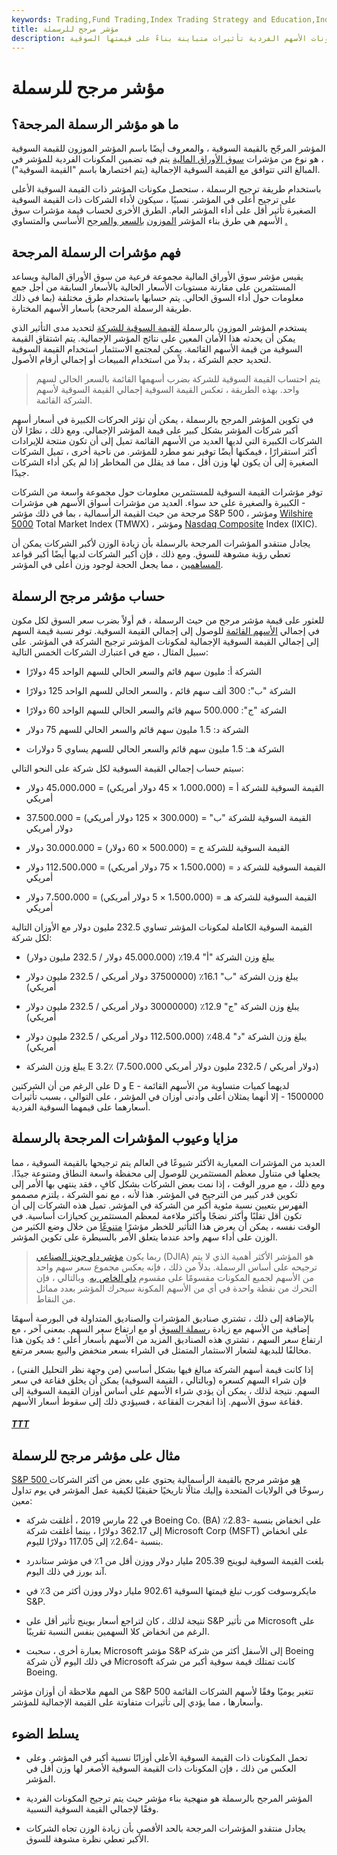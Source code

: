 ```yaml
---
keywords: Trading,Fund Trading,Index Trading Strategy and Education,Index Trading Strategy
title: مؤشر مرجح للرسملة
description: المؤشر المرجح بالرسملة هو نوع من مؤشرات السوق التي يكون لمكونات الأسهم الفردية تأثيرات متباينة بناءً على قيمتها السوقية.
---
```


# مؤشر مرجح للرسملة
## ما هو مؤشر الرسملة المرجحة؟

المؤشر المرجّح بالقيمة السوقية ، والمعروف أيضًا باسم المؤشر الموزون للقيمة السوقية ، هو نوع من مؤشرات [سوق الأوراق المالية](/marketindex) يتم فيه تضمين المكونات الفردية للمؤشر في المبالغ التي تتوافق مع القيمة السوقية الإجمالية (يتم اختصارها باسم "القيمة السوقية").

باستخدام طريقة ترجيح الرسملة ، ستحصل مكونات المؤشر ذات القيمة السوقية الأعلى على ترجيح أعلى في المؤشر. نسبيًا ، سيكون لأداء الشركات ذات القيمة السوقية الصغيرة تأثير أقل على أداء المؤشر العام. الطرق الأخرى لحساب قيمة مؤشرات سوق الأسهم هي طرق بناء المؤشر [الموزون](/fundamentally_weighted_index) [بالسعر والمرجح](/priceweightedindex) الأساسي والمتساوي [.](/equalweight)

## فهم مؤشرات الرسملة المرجحة

يقيس مؤشر سوق الأوراق المالية مجموعة فرعية من سوق الأوراق المالية ويساعد المستثمرين على مقارنة مستويات الأسعار الحالية بالأسعار السابقة من أجل جمع معلومات حول أداء السوق الحالي. يتم حسابها باستخدام طرق مختلفة (بما في ذلك طريقة الرسملة المرجحة) بأسعار الأسهم المختارة.

يستخدم المؤشر الموزون بالرسملة [القيمة السوقية للشركة](/marketcapitalization) لتحديد مدى التأثير الذي يمكن أن يحدثه هذا الأمان المعين على نتائج المؤشر الإجمالية. يتم اشتقاق القيمة السوقية من قيمة الأسهم القائمة. يمكن لمجتمع الاستثمار استخدام القيمة السوقية لتحديد حجم الشركة ، بدلاً من استخدام المبيعات أو إجمالي أرقام الأصول.

> يتم احتساب القيمة السوقية للشركة بضرب أسهمها القائمة بالسعر الحالي لسهم واحد. بهذه الطريقة ، تعكس القيمة السوقية إجمالي القيمة السوقية لأسهم الشركة القائمة.

>

في تكوين المؤشر المرجح بالرسملة ، يمكن أن تؤثر الحركات الكبيرة في أسعار أسهم أكبر شركات المؤشر بشكل كبير على قيمة المؤشر الإجمالي. ومع ذلك ، نظرًا لأن الشركات الكبيرة التي لديها العديد من الأسهم القائمة تميل إلى أن تكون منتجة للإيرادات أكثر استقرارًا ، فيمكنها أيضًا توفير نمو مطرد للمؤشر. من ناحية أخرى ، تميل الشركات الصغيرة إلى أن يكون لها وزن أقل ، مما قد يقلل من المخاطر إذا لم يكن أداء الشركات جيدًا.

توفر مؤشرات القيمة السوقية للمستثمرين معلومات حول مجموعة واسعة من الشركات - الكبيرة والصغيرة على حد سواء. العديد من مؤشرات أسواق الأسهم هي مؤشرات مرجحة من حيث القيمة الرأسمالية ، بما في ذلك مؤشر S&P 500 ، ومؤشر [Wilshire 5000](/wilshire5000equityindex) Total Market Index (TMWX) ، ومؤشر [Nasdaq Composite](/nasdaqcompositeindex) Index (IXIC).

يجادل منتقدو المؤشرات المرجحة بالرسملة بأن زيادة الوزن لأكبر الشركات يمكن أن تعطي رؤية مشوهة للسوق. ومع ذلك ، فإن أكبر الشركات لديها أيضًا أكبر قواعد [المساهمين](/shareholder) ، مما يجعل الحجة لوجود وزن أعلى في المؤشر.

## حساب مؤشر مرجح الرسملة

للعثور على قيمة مؤشر مرجح من حيث الرسملة ، قم أولاً بضرب سعر السوق لكل مكون في إجمالي [الأسهم القائمة](/outstandingshares) للوصول إلى إجمالي القيمة السوقية. توفر نسبة قيمة السهم إلى إجمالي القيمة السوقية الإجمالية لمكونات المؤشر ترجيح الشركة في المؤشر. على سبيل المثال ، ضع في اعتبارك الشركات الخمس التالية:

- الشركة أ: مليون سهم قائم والسعر الحالي للسهم الواحد 45 دولارًا

- الشركة "ب": 300 ألف سهم قائم ، والسعر الحالي للسهم الواحد 125 دولارًا

- الشركة "ج": 500.000 سهم قائم والسعر الحالي للسهم الواحد 60 دولارًا

- الشركة د: 1.5 مليون سهم قائم والسعر الحالي للسهم 75 دولار

- الشركة هـ: 1.5 مليون سهم قائم والسعر الحالي للسهم يساوي 5 دولارات

سيتم حساب إجمالي القيمة السوقية لكل شركة على النحو التالي:

- القيمة السوقية للشركة أ = (1،000،000 × 45 دولار أمريكي) = 45،000،000 دولار أمريكي

- القيمة السوقية للشركة "ب" = (300.000 × 125 دولار أمريكي) = 37.500.000 دولار أمريكي

- القيمة السوقية للشركة ج = (500.000 × 60 دولار) = 30.000.000 دولار

- القيمة السوقية للشركة د = (1،500،000 × 75 دولار أمريكي) = 112،500،000 دولار أمريكي

- القيمة السوقية للشركة هـ = (1،500،000 × 5 دولار أمريكي) = 7،500،000 دولار أمريكي

القيمة السوقية الكاملة لمكونات المؤشر تساوي 232.5 مليون دولار مع الأوزان التالية لكل شركة:

- يبلغ وزن الشركة "أ" 19.4٪ (45.000.000 دولار / 232.5 مليون دولار)

- يبلغ وزن الشركة "ب" 16.1٪ (37500000 دولار أمريكي / 232.5 مليون دولار أمريكي)

- يبلغ وزن الشركة "ج" 12.9٪ (30000000 دولار أمريكي / 232.5 مليون دولار أمريكي)

- يبلغ وزن الشركة "د" 48.4٪ (112،500،000 دولار أمريكي / 232.5 مليون دولار أمريكي)

- يبلغ وزن الشركة E 3.2٪ (7،500،000 دولار أمريكي / 232،5 مليون دولار أمريكي)

على الرغم من أن الشركتين D و E لديهما كميات متساوية من الأسهم القائمة - 1500000 - إلا أنهما يمثلان أعلى وأدنى أوزان في المؤشر ، على التوالي ، بسبب تأثيرات أسعارهما على قيمهما السوقية الفردية.

## مزايا وعيوب المؤشرات المرجحة بالرسملة

العديد من المؤشرات المعيارية الأكثر شيوعًا في العالم يتم ترجيحها بالقيمة السوقية ، مما يجعلها في متناول معظم المستثمرين للوصول إلى محفظة واسعة النطاق ومتنوعة جيدًا. ومع ذلك ، مع مرور الوقت ، إذا نمت بعض الشركات بشكل كافٍ ، فقد ينتهي بها الأمر إلى تكوين قدر كبير من الترجيح في المؤشر. هذا لأنه ، مع نمو الشركة ، يلتزم مصممو الفهرس بتعيين نسبة مئوية أكبر من الشركة في المؤشر. تميل هذه الشركات إلى أن تكون أقل تقلبًا وأكثر نضجًا وأكثر ملاءمة لمعظم المستثمرين كحيازات أساسية. في الوقت نفسه ، يمكن أن يعرض هذا التأثير للخطر مؤشرًا [متنوعًا](/diversification) من خلال وضع الكثير من الوزن على أداء سهم واحد عندما يتعلق الأمر بالسيطرة على تكوين المؤشر.

> ربما يكون [مؤشر داو جونز الصناعي](/djia) (DJIA) هو المؤشر الأكثر أهمية الذي لا يتم ترجيحه على أساس الرسملة. بدلاً من ذلك ، فإنه يعكس مجموع سعر سهم واحد من الأسهم لجميع المكونات مقسومًا على مقسوم [داو الخاص به](/dowdivisor). وبالتالي ، فإن التحرك من نقطة واحدة في أي من الأسهم المكونة سيحرك المؤشر بعدد مماثل من النقاط.

>

بالإضافة إلى ذلك ، تشتري صناديق المؤشرات والصناديق المتداولة في البورصة أسهمًا إضافية من الأسهم مع زيادة [رسملة السوق](/capitalization) أو مع ارتفاع سعر السهم. بمعنى آخر ، مع ارتفاع سعر السهم ، تشتري هذه الصناديق المزيد من الأسهم بأسعار أعلى ؛ قد يكون هذا مخالفًا للبديهة لشعار الاستثمار المتمثل في الشراء بسعر منخفض والبيع بسعر مرتفع.

إذا كانت قيمة أسهم الشركة مبالغ فيها بشكل أساسي (من وجهة نظر التحليل الفني) ، فإن شراء السهم كسعره (وبالتالي ، القيمة السوقية) يمكن أن يخلق فقاعة في سعر السهم. نتيجة لذلك ، يمكن أن يؤدي شراء الأسهم على أساس أوزان القيمة السوقية إلى فقاعة سوق الأسهم. إذا انفجرت الفقاعة ، فسيؤدي ذلك إلى سقوط أسعار الأسهم.

<h5> <a href=""> TTT </a> </h5>

## مثال على مؤشر مرجح للرسملة

[S&P 500 هو](/sp500) مؤشر مرجح بالقيمة الرأسمالية يحتوي على بعض من أكثر الشركات رسوخًا في الولايات المتحدة وإليك مثالًا تاريخيًا حقيقيًا لكيفية عمل المؤشر في يوم تداول معين:

- في 22 مارس 2019 ، أغلقت شركة Boeing Co. (BA) على انخفاض بنسبة -2.83٪ إلى 362.17 دولارًا ، بينما أغلقت شركة Microsoft Corp (MSFT) على انخفاض بنسبة -2.64٪ إلى 117.05 دولارًا لليوم.

- بلغت القيمة السوقية لبوينج 205.39 مليار دولار ووزن أقل من 1٪ في مؤشر ستاندرد آند بورز في ذلك اليوم.

- مايكروسوفت كورب تبلغ قيمتها السوقية 902.61 مليار دولار ووزن أكثر من 3٪ في S&P.

- نتيجة لذلك ، كان لتراجع أسعار بوينج تأثير أقل على S&P من تأثير Microsoft على الرغم من انخفاض كلا السهمين بنفس النسبة تقريبًا.

- بعبارة أخرى ، سحبت Microsoft مؤشر S&P إلى الأسفل أكثر من شركة Boeing في ذلك اليوم لأن شركة Microsoft كانت تمتلك قيمة سوقية أكبر من شركة Boeing.

من المهم ملاحظة أن أوزان مؤشر S&P 500 تتغير يوميًا وفقًا لأسهم الشركات القائمة وأسعارها ، مما يؤدي إلى تأثيرات متفاوتة على القيمة الإجمالية للمؤشر.

## يسلط الضوء

- تحمل المكونات ذات القيمة السوقية الأعلى أوزانًا نسبية أكبر في المؤشر. وعلى العكس من ذلك ، فإن المكونات ذات القيمة السوقية الأصغر لها وزن أقل في المؤشر.

- المؤشر المرجح بالرسملة هو منهجية بناء مؤشر حيث يتم ترجيح المكونات الفردية وفقًا لإجمالي القيمة السوقية النسبية.

- يجادل منتقدو المؤشرات المرجحة بالحد الأقصى بأن زيادة الوزن تجاه الشركات الأكبر تعطي نظرة مشوهة للسوق.

